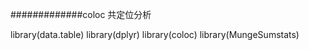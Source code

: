 #############coloc 共定位分析

library(data.table)
library(dplyr)
library(coloc)
library(MungeSumstats)



